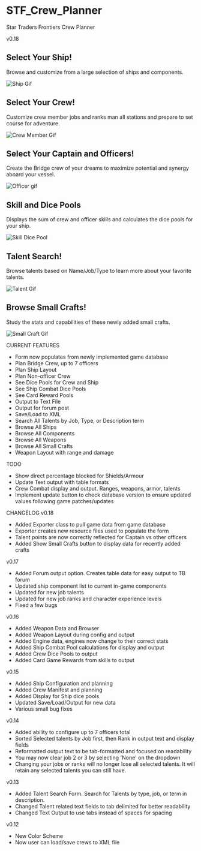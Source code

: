 # STF_Crew_Planner
Star Traders Frontiers Crew Planner 

v0.18

## Select Your Ship!
Browse and customize from a large selection of ships and components.

![Ship Gif](STF_Crew_Planner/STFGifs/Ship.gif)

## Select Your Crew!
Customize crew member jobs and ranks man all stations and prepare to set course for adventure.

![Crew Member Gif](STF_Crew_Planner/STFGifs/CrewMembers.gif)

## Select Your Captain and Officers!
Create the Bridge crew of your dreams to maximize potential and synergy aboard your vessel.

![Officer gif](STF_Crew_Planner/STFGifs/Officer.gif)

## Skill and Dice Pools
Displays the sum of crew and officer skills and calculates the dice pools for your ship.

![Skill Dice Pool](STF_Crew_Planner/STFGifs/SkillDicePools.gif)

## Talent Search!
Browse talents based on Name/Job/Type to learn more about your favorite talents.

![Talent Gif](STF_Crew_Planner/STFGifs/Talent.gif)

## Browse Small Crafts!
Study the stats and capabilities of these newly added small crafts.

![Small Craft Gif](STF_Crew_Planner/STFGifs/SmallCraft.gif)

CURRENT FEATURES
- Form now populates from newly implemented game database
- Plan Bridge Crew, up to 7 officers
- Plan Ship Layout
- Plan Non-officer Crew
- See Dice Pools for Crew and Ship
- See Ship Combat Dice Pools
- See Card Reward Pools
- Output to Text File
- Output for forum post
- Save/Load to XML
- Search All Talents by Job, Type, or Description term
- Browse All Ships
- Browse All Components
- Browse All Weapons
- Browse All Small Crafts
- Weapon Layout with range and damage


TODO
- Show direct percentage blocked for Shields/Armour
- Update Text output with table formats
- Crew Combat display and output.  Ranges, weapons, armor, talents
- Implement update button to check database version to ensure updated values following game patches/updates


CHANGELOG
v0.18
- Added Exporter class to pull game data from game database
- Exporter creates new resource files used to populate the form
- Talent points are now correctly reflected for Captain vs other officers
- Added Show Small Crafts button to display data for recently added crafts 

v0.17
- Added Forum output option.  Creates table data for easy output to TB forum
- Updated ship component list to current in-game components
- Updated for new job talents
- Updated for new job ranks and character experience levels
- Fixed a few bugs

v0.16
- Added Weapon Data and Browser
- Added Weapon Layout during config and output
- Added Engine data, engines now change to their correct stats
- Added Ship Combat Pool calculations for display and output
- Added Crew Dice Pools to output
- Added Card Game Rewards from skills to output

v0.15
- Added Ship Configuration and planning
- Added Crew Manifest and planning
- Added Display for Ship dice pools
- Updated Save/Load/Output for new data
- Various small bug fixes

v0.14
- Added ability to configure up to 7 officers total
- Sorted Selected talents by Job first, then Rank in output text and display fields
- Reformatted output text to be tab-formatted and focused on readability
- You may now clear job 2 or 3 by selecting 'None' on the dropdown
- Changing your jobs or ranks will no longer lose all selected talents. It will retain any selected talents you can still have.

v0.13
- Added Talent Search Form. Search for Talents by type, job, or term in description.
- Changed Talent related text fields to tab delimited for better readability
- Changed Text Output to use tabs instead of spaces for spacing

v0.12
- New Color Scheme
- Now user can load/save crews to XML file
